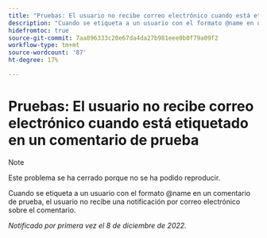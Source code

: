 ```yaml
---
title: "Pruebas: El usuario no recibe correo electrónico cuando está etiquetado en un comentario de prueba"
description: "Cuando se etiqueta a un usuario con el formato @name en un comentario de prueba, el usuario no recibe una notificación por correo electrónico sobre el comentario."
hidefromtoc: true
source-git-commit: 7aa896333c20e67da4da27b981eee0b0f79a09f2
workflow-type: tm+mt
source-wordcount: '87'
ht-degree: 17%

---
```



# Pruebas: El usuario no recibe correo electrónico cuando está etiquetado en un comentario de prueba

>[!NOTE]
>
>Este problema se ha cerrado porque no se ha podido reproducir.

Cuando se etiqueta a un usuario con el formato @name en un comentario de prueba, el usuario no recibe una notificación por correo electrónico sobre el comentario.

_Notificado por primera vez el 8 de diciembre de 2022._

